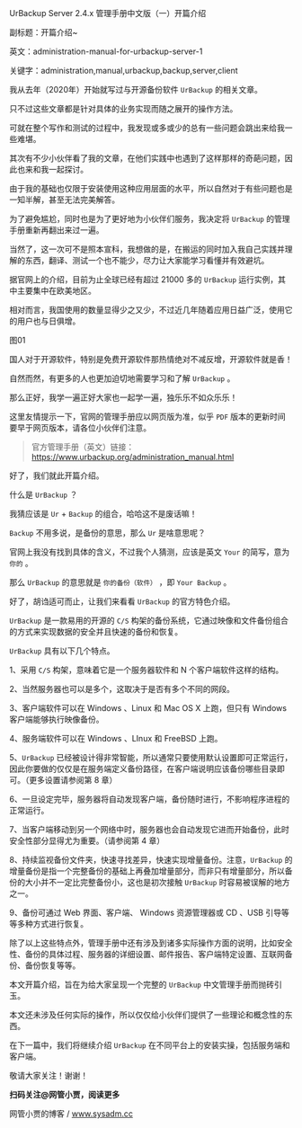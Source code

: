 UrBackup Server 2.4.x 管理手册中文版（一）开篇介绍

副标题：开篇介绍~

英文：administration-manual-for-urbackup-server-1

关键字：administration,manual,urbackup,backup,server,client



我从去年（2020年）开始就写过与开源备份软件 `UrBackup` 的相关文章。

只不过这些文章都是针对具体的业务实现而随之展开的操作方法。

可就在整个写作和测试的过程中，我发现或多或少的总有一些问题会跳出来给我一些难堪。

其次有不少小伙伴看了我的文章，在他们实践中也遇到了这样那样的奇葩问题，因此也来和我一起探讨。

由于我的基础也仅限于安装使用这种应用层面的水平，所以自然对于有些问题也是一知半解，甚至无法完美解答。

为了避免尴尬，同时也是为了更好地为小伙伴们服务，我决定将 `UrBackup` 的管理手册重新再翻出来过一遍。

当然了，这一次可不是照本宣科，我想做的是，在搬运的同时加入我自己实践并理解的东西，翻译、测试一个也不能少，尽力让大家能学习看懂并有效避坑。



据官网上的介绍，目前为止全球已经有超过 21000 多的 `UrBackup` 运行实例，其中主要集中在欧美地区。

相对而言，我国使用的数量显得少之又少，不过近几年随着应用日益广泛，使用它的用户也与日俱增。

图01



国人对于开源软件，特别是免费开源软件那热情绝对不减反增，开源软件就是香！

自然而然，有更多的人也更加迫切地需要学习和了解 `UrBackup` 。

那么正好，我学一遍正好大家也一起学一遍，独乐乐不如众乐乐！



这里友情提示一下，官网的管理手册应以网页版为准，似乎 `PDF` 版本的更新时间要早于网页版本，请各位小伙伴们注意。

> 官方管理手册（英文）链接：https://www.urbackup.org/administration_manual.html



好了，我们就此开篇介绍。



什么是 `UrBackup` ？

我猜应该是 `Ur` + `Backup` 的组合，哈哈这不是废话嘛！

`Backup` 不用多说，是备份的意思，那么 `Ur` 是啥意思呢？

官网上我没有找到具体的含义，不过我个人猜测，应该是英文 `Your` 的简写，意为 `你的` 。

那么 `UrBackup` 的意思就是 `你的备份（软件）` ，即 `Your Backup` 。

好了，胡诌适可而止，让我们来看看 `UrBackup` 的官方特色介绍。



`UrBackup` 是一款易用的开源的 `C/S` 构架的备份系统，它通过映像和文件备份组合的方式来实现数据的安全并且快速的备份和恢复。

`UrBackup` 具有以下几个特点。

1、采用 `C/S` 构架，意味着它是一个服务器软件和 N 个客户端软件这样的结构。

2、当然服务器也可以是多个，这取决于是否有多个不同的网段。

3、客户端软件可以在 Windows 、Linux 和 Mac OS X 上跑，但只有 Windows 客户端能够执行映像备份。

4、服务端软件可以在 Windows 、LInux 和 FreeBSD 上跑。

5、`UrBackup` 已经被设计得非常智能，所以通常只要使用默认设置即可正常运行，因此你要做的仅仅是在服务端定义备份路径，在客户端说明应该备份哪些目录即可。（更多设置请参阅第 8 章）

6、一旦设定完毕，服务器将自动发现客户端，备份随时进行，不影响程序进程的正常运行。

7、当客户端移动到另一个网络中时，服务器也会自动发现它进而开始备份，此时安全性部分显得尤为重要。（请参阅第 4 章）

8、持续监视备份文件夹，快速寻找差异，快速实现增量备份。注意，`UrBackup` 的增量备份是指一个完整备份的基础上再叠加增量部分，而非只有增量部分，所以备份的大小并不一定比完整备份小，这也是初次接触 `UrBackup` 时容易被误解的地方之一。

9、备份可通过 Web 界面、客户端、 Windows 资源管理器或 CD 、USB 引导等等多种方式进行恢复。



除了以上这些特点外，管理手册中还有涉及到诸多实际操作方面的说明，比如安全性、备份的具体过程、服务器的详细设置、邮件报告、客户端特定设置、互联网备份、备份恢复等等。

本文开篇介绍，旨在为给大家呈现一个完整的 `UrBackup` 中文管理手册而抛砖引玉。

本文还未涉及任何实际的操作，所以仅仅给小伙伴们提供了一些理论和概念性的东西。

在下一篇中，我们将继续介绍 `UrBackup` 在不同平台上的安装实操，包括服务端和客户端。

敬请大家关注！谢谢！



**扫码关注@网管小贾，阅读更多**

网管小贾的博客 / www.sysadm.cc
